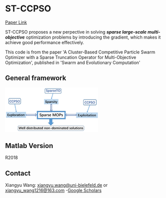 # ST-CCPSO
[Paper Link](https://www.sciencedirect.com/science/article/pii/S2210650222000530)

ST-CCPSO proposes a new perpective in solving ***sparse large-scale multi-objective*** optimization problems by introducing the gradient, which makes it achieve good performance effectively.

This code is from the paper 'A Cluster-Based Competitive Particle Swarm Optimizer with a Sparse Truncation Operator for Multi-Objective Optimization', published in 'Swarm and Evolutionary Computation'

## General framework
<img src="flow4.png" alt="Project Framework" width="300" />

## Matlab Version
R2018

## Contact

Xiangyu Wang: [xiangyu.wang@uni-bielefeld.de](xiangyu.wang@uni-bielefeld.de) or [xiangyu_wang1216@163.com](xiangyu_wang1216@163.com)
-[Google Scholars](https://scholar.google.com.hk/citations?user=bWW6MRsAAAAJ&hl=zh-CN)
